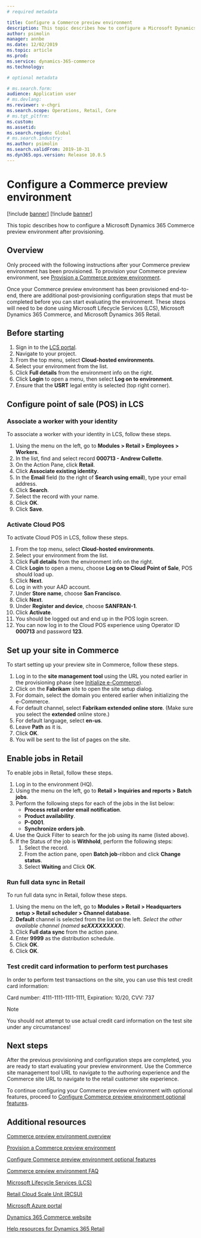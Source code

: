 ```yaml
---
# required metadata

title: Configure a Commerce preview environment
description: This topic describes how to configure a Microsoft Dynamics 365 Commerce preview environment after provisioning.
author: psimolin
manager: annbe
ms.date: 12/02/2019
ms.topic: article
ms.prod: 
ms.service: dynamics-365-commerce
ms.technology: 

# optional metadata

# ms.search.form: 
audience: Application user
# ms.devlang: 
ms.reviewer: v-chgri
ms.search.scope: Operations, Retail, Core
# ms.tgt_pltfrm: 
ms.custom: 
ms.assetid: 
ms.search.region: Global
# ms.search.industry: 
ms.author: psimolin
ms.search.validFrom: 2019-10-31
ms.dyn365.ops.version: Release 10.0.5
---
```


# Configure a Commerce preview environment

[!include [banner](includes/preview-banner.md)]
[!include [banner](includes/banner.md)]

This topic describes how to configure a Microsoft Dynamics 365 Commerce preview environment after provisioning.

## Overview

Only proceed with the following instructions after your Commerce preview environment has been provisioned. To provision your Commerce preview environment, see [Provision a Commerce preview environment](provisioning-guide.md).

Once your Commerce preview environment has been provisioned end-to-end, there are additional post-provisioning configuration steps that must be completed before you can start evaluating the environment. These steps will need to be done using Microsoft Lifecycle Services (LCS), Microsoft Dynamics 365 Commerce, and Microsoft Dynamics 365 Retail.

## Before starting

1. Sign in to the [LCS portal](https://lcs.dynamics.com).
1. Navigate to your project.
1. From the top menu, select **Cloud-hosted environments**.
1. Select your environment from the list.
1. Click **Full details** from the environment info on the right.
1. Click **Login** to open a menu, then select **Log on to environment**.
1. Ensure that the **USRT** legal entity is selected (top right corner).

## Configure point of sale (POS) in LCS

### Associate a worker with your identity

To associate a worker with your identity in LCS, follow these steps.

1. Using the menu on the left, go to **Modules > Retail > Employees > Workers**.
1. In the list, find and select record **000713 - Andrew Collette**.
1. On the Action Pane, click **Retail**.
1. Click **Associate existing identity**.
1. In the **Email** field (to the right of **Search using email**), type your email address.
1. Click **Search**.
1. Select the record with your name.
1. Click **OK**.
1. Click **Save**.

### Activate Cloud POS

To activate Cloud POS in LCS, follow these steps.

1. From the top menu, select **Cloud-hosted environments**.
1. Select your environment from the list.
1. Click **Full details** from the environment info on the right.
1. Click **Login** to open a menu, choose **Log on to Cloud Point of Sale**, POS should load up.
1. Click **Next**.
1. Log in with your AAD account.
1. Under **Store name**, choose **San Francisco**.
1. Click **Next**.
1. Under **Register and device**, choose **SANFRAN-1**.
1. Click **Activate**.
1. You should be logged out and end up in the POS login screen.
1. You can now log in to the Cloud POS experience using Operator ID **000713** and password **123**.

## Set up your site in Commerce

To start setting up your preview site in Commerce, follow these steps.

1. Log in to the **site management tool** using the URL you noted earlier in the provisioning phase (see [Initialize e-Commerce](provisioning-guide.md#initialize-e-commerce)).
1. Click on the **Fabrikam** site to open the site setup dialog.
1. For domain, select the domain you entered earlier when initializing the e-Commerce.
1. For default channel, select **Fabrikam extended online store**. (Make sure you select the **extended** online store.)
1. For default language, select **en-us**.
1. Leave **Path** as it is.
1. Click **OK**.
1. You will be sent to the list of pages on the site.

## Enable jobs in Retail

To enable jobs in Retail, follow these steps.

1. Log in to the environment (HQ).
1. Using the menu on the left, go to **Retail > Inquiries and reports > Batch jobs**.
1. Perform the following steps for each of the jobs in the list below:
	* **Process retail order email notification**.
	* **Product availability**.
	* **P-0001**.
	* **Synchronize orders job**.
1. Use the Quick Filter to search for the job using its name (listed above).
1. If the Status of the job is **Withhold**, perform the following steps:
	1. Select the record.
	1. From the action pane, open **Batch job**-ribbon and click **Change status**.
	1. Select **Waiting** and Click **OK**.
	
### Run full data sync in Retail

To run full data sync in Retail, follow these steps.

1. Using the menu on the left, go to **Modules > Retail > Headquarters setup > Retail scheduler > Channel database**.
1. **Default** channel is selected from the list on the left. *Select the other available channel (named **scXXXXXXXXX**)*.
1. Click **Full data sync** from the action pane.
1. Enter **9999** as the distribution schedule.
1. Click **OK**.
1. Click **OK**.

### Test credit card information to perform test purchases

In order to perform test transactions on the site, you can use this test credit card information:

Card number: 4111-1111-1111-1111, Expiration: 10/20, CVV: 737

> [!NOTE]
> You should not attempt to use actual credit card information on the test site under any circumstances!

## Next steps

After the previous provisioning and configuration steps are completed, you are ready to start evaluating your preview environment. Use the Commerce site management tool URL to navigate to the authoring experience and the Commerce site URL to navigate to the retail customer site experience.

To continue configuring your Commerce preview environment with optional features, proceed to [Configure Commerce preview environment optional features](cpe-optional-features.md).

## Additional resources

[Commerce preview environment overview](cpe-overview.md)

[Provision a Commerce preview environment](provisioning-guide.md)

[Configure Commerce preview environment optional features](cpe-optional-features.md)

[Commerce preview environment FAQ](cpe-faq.md)

[Microsoft Lifecycle Services (LCS)](https://docs.microsoft.com/en-us/dynamics365/unified-operations/dev-itpro/lifecycle-services/lcs-user-guide)

[Retail Cloud Scale Unit (RCSU)](https://docs.microsoft.com/en-us/business-applications-release-notes/october18/dynamics365-retail/retail-cloud-scale-unit)

[Microsoft Azure portal](https://azure.microsoft.com/en-us/features/azure-portal)

[Dynamics 365 Commerce website](https://aka.ms/Dynamics365CommerceWebsite)

[Help resources for Dynamics 365 Retail](../retail/index.md)
